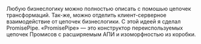 Любую бизнеслогику можно полностью описать с помошью цепочек трансформаций. Так-же, можно отделить клиент-серверное взаимодействие от цепочек бизнеслогики. С этой идеей я сделал PromisePipe. «PromisePipe» — это конструктор переиспользуемых цепочек Промисов с расширяемым АПИ и изоморфностью из коробки.
